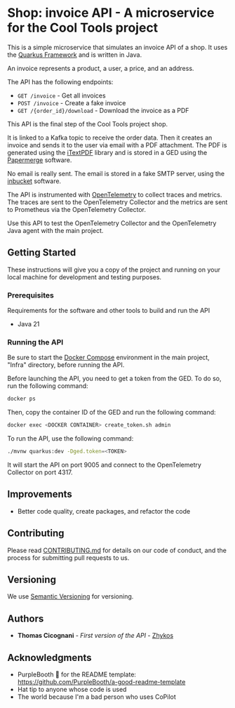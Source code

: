 # Shop: invoice API - A microservice for the Cool Tools project

This is a simple microservice that simulates an invoice API of a shop.
It uses the [Quarkus Framework](https://quarkus.io/) and is written in Java.

An invoice represents a product, a user, a price, and an address.

The API has the following endpoints:

- `GET /invoice` - Get all invoices
- `POST /invoice` - Create a fake invoice
- `GET /{order_id}/download` - Download the invoice as a PDF

This API is the final step of the Cool Tools project shop.

It is linked to a Kafka topic to receive the order data.
Then it creates an invoice and sends it to the user via email with a PDF attachment.
The PDF is generated using the [iTextPDF](https://itextpdf.com/) library and is stored in a GED using the [Papermerge](https://papermerge.com/) software.

No email is really sent. The email is stored in a fake SMTP server, using the [inbucket](https://inbucket.org/) software.

The API is instrumented with [OpenTelemetry](https://opentelemetry.io/) to collect traces and metrics. The traces are sent to the OpenTelemetry Collector and the metrics are sent to Prometheus via the OpenTelemetry Collector.

Use this API to test the OpenTelemetry Collector and the OpenTelemetry Java agent with the main project.

## Getting Started

These instructions will give you a copy of the project and running on
your local machine for development and testing purposes.

### Prerequisites

Requirements for the software and other tools to build and run the API
- Java 21

### Running the API

Be sure to start the [Docker Compose](../Infra/docker-compose.yml) environment in the main project, "Infra" directory, before running the API.

Before launching the API, you need to get a token from the GED. To do so, run the following command:

```bash
docker ps
```

Then, copy the container ID of the GED and run the following command:

```bash
docker exec <DOCKER CONTAINER> create_token.sh admin
```

To run the API, use the following command:

```bash
./mvnw quarkus:dev -Dged.token=<TOKEN>
```

It will start the API on port 9005 and connect to the OpenTelemetry Collector on port 4317.

## Improvements

- Better code quality, create packages, and refactor the code

## Contributing

Please read [CONTRIBUTING.md](../CONTRIBUTING.md) for details on our code
of conduct, and the process for submitting pull requests to us.

## Versioning

We use [Semantic Versioning](http://semver.org/) for versioning.

## Authors

- **Thomas Cicognani** - *First version of the API* -
  [Zhykos](https://github.com/Zhykos)

## Acknowledgments

- PurpleBooth 🖤 for the README template: https://github.com/PurpleBooth/a-good-readme-template
- Hat tip to anyone whose code is used
- The world because I'm a bad person who uses CoPilot
